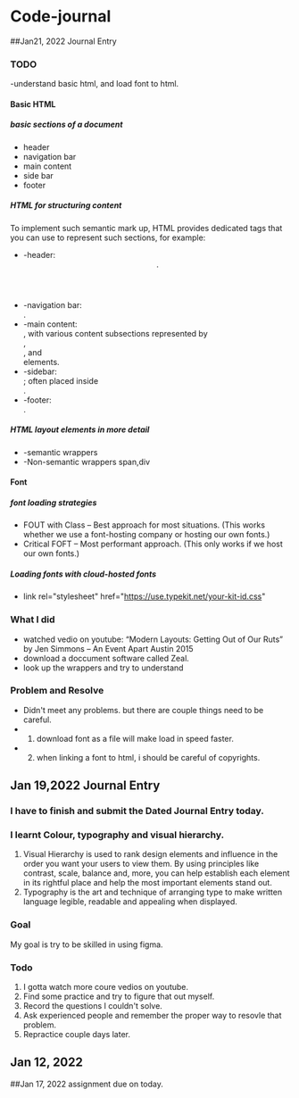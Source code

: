 # Code-journal
##Jan21, 2022 Journal Entry
### TODO
-understand basic html, and load font to html.
#### Basic HTML
##### basic sections of a document
- header
- navigation bar
- main content
- side bar
- footer
##### HTML for structuring content
To implement such semantic mark up, HTML provides dedicated tags that you can use to represent such sections, for example:
- -header: <header>.
- -navigation bar: <nav>.
- -main content: <main>, with various content subsections represented by <article>, <section>, and <div> elements.
- -sidebar: <aside>; often placed inside <main>.
- -footer: <footer>.
##### HTML layout elements in more detail
  - -semantic wrappers
  - -Non-semantic wrappers
      span,div
  #### Font
  ##### font loading strategies
  - FOUT with Class – Best approach for most situations. (This works whether we use a font-hosting company or hosting our own fonts.)
  - Critical FOFT – Most performant approach. (This only works if we host our own fonts.)
  ##### Loading fonts with cloud-hosted fonts
  - link rel="stylesheet" href="https://use.typekit.net/your-kit-id.css"
### What I did
  - watched vedio on youtube: “Modern Layouts: Getting Out of Our Ruts” by Jen Simmons – An Event Apart Austin 2015
  - download a doccument software called Zeal. 
  - look up the wrappers and try to understand
### Problem and Resolve
  - Didn't meet any problems. but there are couple things need to be careful.
  - 1. download font as a file will make load in speed faster.
  - 2. when linking a font to html, i should be careful of copyrights.
  
## Jan 19,2022 Journal Entry

### I have to finish and submit the Dated Journal Entry today.
### I learnt Colour, typography and visual hierarchy.
1. Visual Hierarchy is used to rank design elements and influence in the order you want your users to view them. By using principles like contrast, scale, balance and, more, you can help establish each element in its rightful place and help the most important elements stand out.
2. Typography is the art and technique of arranging type to make written language legible, readable and appealing when displayed.
### Goal
My goal is try to be skilled in using figma.
### Todo
1. I gotta watch more coure vedios on youtube.
2. Find some practice and try to figure that out myself. 
3. Record the questions I couldn't solve.
4. Ask experienced people and remember the proper way to resovle that problem.
5. Repractice couple days later.

## Jan 12, 2022

##Jan 17, 2022
assignment due on today.

